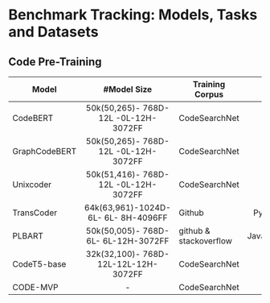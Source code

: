 # Benchmark Tracking: Models, Tasks and Datasets

## Code Pre-Training

| Model         | #Model Size   | Training Corpus      | PL |
| ------------- |  :-----:  | -----                  |  :-----: |
| CodeBERT      |  50k(50,265)- 768D-12L -0L-12H-3072FF | CodeSearchNet          | - |
| GraphCodeBERT |  50k(50,265)- 768D-12L -0L-12H-3072FF | CodeSearchNet          | - |
| Unixcoder     |  50k(51,416)- 768D-12L -0L-12H-3072FF | CodeSearchNet          | - |
| TransCoder    |  64k(63,961)-1024D- 6L- 6L- 8H-4096FF | Github           | Python/Java/Cpp | 
| PLBART        |  50k(50,005)- 768D- 6L- 6L-12H-3072FF | github & stackoverflow | Java/Python/English |       
| CodeT5-base   |  32k(32,100)- 768D-12L-12L-12H-3072FF | CodeSearchNet          | - |
| CODE-MVP      |  - | CodeSearchNet          | Python |
